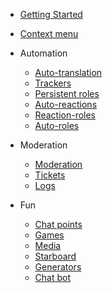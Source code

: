 - [Getting Started](getting-started.md)
- [Context menu](context-menu.md)

- Automation

   - [Auto-translation](auto-translation.md)
   - [Trackers](trackers.md)
   - [Persistent roles](persistent-roles.md)
   - [Auto-reactions](auto-reactions.md)
   - [Reaction-roles](reaction-roles.md)
   - [Auto-roles](auto-roles.md)

- Moderation

   - [Moderation](moderation.md)
	- [Tickets](tickets.md)
   - [Logs](logs.md)

- Fun
   - [Chat points](chat-points.md)
   - [Games](games.md)
   - [Media](media.md)
   - [Starboard](starboard.md)
   - [Generators](generators.md)
   - [Chat bot](chat-bot.md)

<footer id="mb-footer"></footer>
